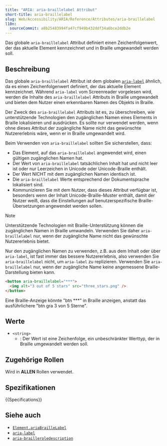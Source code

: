 ```yaml
---
title: "ARIA: aria-braillelabel Attribut"
short-title: aria-braillelabel
slug: Web/Accessibility/ARIA/Reference/Attributes/aria-braillelabel
l10n:
  sourceCommit: a8b25483994fa47cf949b432ddf34a6bce2ddb2e
---
```


Das globale `aria-braillelabel` Attribut definiert einen Zeichenfolgenwert, der das aktuelle Element kennzeichnet und in Braille umgewandelt werden soll.

## Beschreibung

Das globale `aria-braillelabel` Attribut ist dem globalen [`aria-label`](/de/docs/Web/Accessibility/ARIA/Reference/Attributes/aria-label) ähnlich, da es einen Zeichenfolgenwert definiert, der das aktuelle Element kennzeichnet. Während `aria-label` vom Screenreader vorgelesen wird, werden die Inhalte des `aria-braillelabel` Attributs in Braille umgewandelt und bieten dem Nutzer einen erkennbaren Namen des Objekts in Braille.

Der Zweck des `aria-braillelabel` Attributs ist es, zu überschreiben, wie unterstützende Technologien den zugänglichen Namen eines Elements in Braille lokalisieren und ausdrücken. Es sollte nur verwendet werden, wenn ohne dieses Attribut der zugängliche Name nicht das gewünschte Nutzererlebnis wäre, wenn er in Braille umgewandelt wird.

Beim Verwenden von `aria-braillelabel` sollten Sie sicherstellen, dass:

- Das Element, auf das `aria-braillelabel` angewendet wird, einen gültigen zugänglichen Namen hat.
- Der Wert von `aria-braillelabel` tatsächlichen Inhalt hat und nicht leer ist oder nur Leerzeichen in Unicode oder Unicode-Braille enthält.
- Der Wert NICHT mit dem zugänglichen Namen identisch ist.
- Die `aria-braillelabel` Werte entsprechend der Dokumentsprache lokalisiert sind.
- Kommunizieren Sie mit dem Nutzer, dass dieses Attribut verfügbar ist, besonders wenn der Inhalt Unicode-Braille-Muster enthält, damit der Nutzer weiß, dass die Einstellungen auf benutzerspezifische Braille-Übersetzungen angewendet werden sollen.

> [!NOTE]
> Unterstützende Technologien mit Braille-Unterstützung können die zugänglichen Namen in Braille umwandeln.
> Verwenden Sie daher `aria-braillelabel` nur, wenn der zugängliche Name nicht das gewünschte Nutzererlebnis bietet.

Nur den zugänglichen Namen zu verwenden, z.B. aus dem Inhalt oder über `aria-label`, ist fast immer das bessere Nutzererlebnis, also verwenden Sie `aria-braillelabel` nicht, um `aria-label` zu replizieren. Verwenden Sie `aria-braillelabel` nur, wenn der zugängliche Name keine angemessene Braille-Darstellung bieten kann.

```html
<button aria-braillelabel="***">
  <img alt="3 out of 5 stars" src="three_stars.png" />
</button>
```

Eine Braille-Anzeige könnte "btn \*\*\*" in Braille anzeigen, anstatt das ausführlichere "btn gra 3 von 5 Sterne".

## Werte

- `<string>`
  - : Der Wert ist eine Zeichenfolge, ein unbeschränkter Werttyp, der in Braille umgewandelt werden soll.

## Zugehörige Rollen

Wird in **ALLEN** Rollen verwendet.

## Spezifikationen

{{Specifications}}

## Siehe auch

- [`Element.ariaBrailleLabel`](/de/docs/Web/API/Element/ariaBrailleLabel)
- [`aria-label`](/de/docs/Web/Accessibility/ARIA/Reference/Attributes/aria-label)
- [`aria-brailleroledescription`](/de/docs/Web/Accessibility/ARIA/Reference/Attributes/aria-brailleroledescription)
